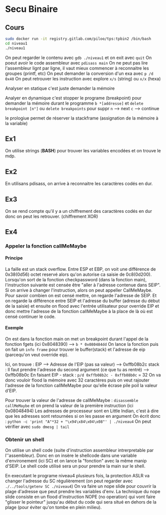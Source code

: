 # Secu Binaire

## Cours

```bash
sudo docker run -it registry.gitlab.com/piloo/tps:tpbin2 /bin/bash
cd niveau1
./niveau1
```

On peut regarder le contenu avec ```gdb ./niveau1``` et on exit avec ```quit```
On poeut avoir le code assembleur avec ```pdisass main```
On ne peut pas lire l'assembleur lignt par ligne, il vaut mieux commencer à reconnaitre les groupes (printf, etc)
On peut demander la conversion d'un exa avec ```p /d 0x40```
On peut retrouver les instruction avec explore ```x/s``` (string) ou ```x/x``` (hexa)

Analyser en statique c'est juste demander la mémoire

Analyer en dynamique c'est stopper le programe (breakpoint) pour demander la mémoire durant le programme
```b *[addresse]``` et ```delete breakpoint [n°]``` ou ```delete breakpoints``` pour suppr
```n``` --> next
```c``` --> continue

le prologiue permet de réserver la stackframe (assignation de la mémoire à la variable)

## Ex1

On utilise strings (**BASH**) pour trouver les variables encodées et on trouve le mdp.

## Ex2

En utilisans pdisass, on arrive à reconnaitre les caractères codés en dur.

## Ex3

On se rend compte qu'il y a un chiffrement des caractères codés en dur donc on peut les retrouver. (chiffrement XOR)

## Ex4

### Appeler la fonction callMeMaybe

#### Principe

La faille est un stack overflow. Entre ESP et EBP, on voit une différence de 0x38(0d56) octet reservé alors qu'on autorise ca saisie de 0c8(0d200).
Lorsqu'on sort de la fonction checkpassword (dans la fonction main), l'instruction suivante est censée être "aller à l'adresse contenue dans SEIP". Si on arrive à changer l'instruction, alors on peut appeller CallMeMaybe.
Pour savoir combien on est censé mettre, on regarde l'adresse de SEIP. Et on regarde la différence entre SEIP et l'adresse du buffer (adresse du début de la saisie) et ensuite on flood avec l'entrée utilisateur pour override EIP et donc mettre l'adresse de la fonction callMeMaybe à la place de là où est censé continuer le code.

#### Exemple

On est dans la fonction main
on met un breakpoint durant l'appel de la fonction fgets (ici 0x8048390) --> ```b * 0x080484dd```
On lance la fonction puis on fait un ```info frame``` pour trouver le buffer(stack) et l'adresse de eip (parcequ'on veut override eip).

Ici, on trouve :
EIP --> Adresse de l'EIP (pas sa valeur) --> 0xffb08b2c
stack : Il faut prendre l'adresse du second argument (ce que tu as rentré) --> 0xffb08b0c
En faisant EIP - stack : ```p/d 0xffb08b2c - 0xffb08b0c``` = 32
On va donc vouloir flood la mémoire avec 32 caractères puis on veut rajouter l'adresse de la fonction callMeMaybe pour qu'elle écrase pile poil la valeur d'EIP.

Pour trouver la valeur de l'adresse de callMeMaybe : ```disassemble callMeMaybe``` et on prend la valeur de la première instruction (ici 0x08048494)
Les adresses de processeur sont en Little Indian, c'est à dire que les adresses sont retournées si on les passe en argument
On écrit donc : ```python -c 'print "A"*32 + "\x94\x84\x04\x08"' | ./niveau4```
On peut vérifier avec ```sudo dmesg | tail```

### Obtenir un shell

On utilise un shell code (suite d'instruction assembleur intrerpretable par l''assembleur). Donc en on insère le shellcode dans une variable d'environement (ici SC) et on lance la "fonction" avec la même manip d'SEIP. Le shell code utilisé sera un pour prendre la main sur le shell.

En executant le programe niveau4 plusieurs fois, la protection ASLR va changer l'adresse du SC régulièrement (on peut regarder avec ```./../tools/getenv SC ./niveau4```)
On va faire un nope slide pour couvrir la plage d'adresse que peut prendre les variables d'env. La technique du nope slide consiste en un flood d'instruction NOPE (no operation) qui vont faire "glisser le pointeur" jusqu'au début du code qui sera situé en dehors de la plage (pour éviter qu'on tombe en plein milieu).
